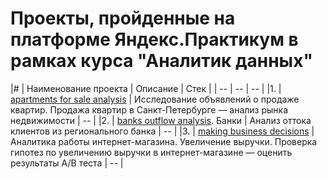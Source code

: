 # Проекты, пройденные на платформе Яндекс.Практикум в рамках курса "Аналитик данных"

|# | Наименование проекта | Описание | Стек | 
| -- | -- | -- |
|1. | [apartments for sale analysis](https://github.com/YMaksim/yandex_praktikum/tree/main/apartments%20for%20sale%20analysis) | Исследование объявлений о продаже квартир. Продажа квартир в Санкт-Петербурге — анализ рынка недвижимости | -- |
|2. | [banks outflow analysis](https://github.com/YMaksim/yandex_praktikum/tree/main/banks%20outflow%20analysis). Банки | Анализ оттока клиентов из регионального банка | -- |
|3. | [making business decisions](https://github.com/YMaksim/yandex_praktikum/tree/main/making%20business%20decisions) | Аналитика работы интернет-магазина. Увеличение выручки. Проверка гипотез по увеличению выручки в интернет-магазине —
оценить результаты A/B теста | -- |
